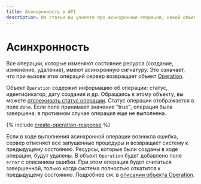 ```yaml
---
title: Асинхронность в API
description: Из статьи вы узнаете про асинхронные операции, какой объект они возвращают и как с ним работать.
---
```


# Асинхронность

Все операции, которые изменяют состояние ресурса (создание, изменение, удаление), имеют асинхронную сигнатуру. Это означает, что при вызове этих операций сервер возвращает объект [Operation](operation.md).

Объект `Operation` содержит информацию об операции: статус, идентификатор, дату создания и др. Обращаясь к этому объекту, вы можете [отслеживать статус операции](operation.md#monitoring). Статус операции отображается в поле `done`. Если поле принимает значение <q>true</q>, операция была завершена; в противном случае операция еще не выполнена.

{% include [create-operation-response](../_includes/create-operation-response.md) %}

Если в ходе выполнения асинхронной операции возникла ошибка, сервер отменяет все запущенные процедуры и возвращает систему к предыдущему состоянию. Ресурсы, которые были созданы в ходе операции, будут удалены. В объект `Operation` будет добавлено поле `error` с описанием ошибки. При этом операция будет считаться завершенной, только когда система полностью откатится к предыдущему состоянию. Подробнее см. в [описании объекта Operation](operation.md).